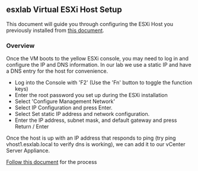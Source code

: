 <!--
host-setup_vhosts.md
-->

## esxlab Virtual ESXi Host Setup

This document will guide you through configuring the ESXi Host you previously installed from [this document](./host-install_esx.md).

### Overview

Once the VM boots to the yellow ESXi console, you may need to log in and configure the IP and DNS information. In our lab we use a static IP and have a DNS entry for the host for convenience.

- Log into the Console with 'F2' (Use the 'Fn' button to toggle the function keys)
- Enter the root password you set up during the ESXi installation
- Select 'Configure Management Network'
- Select IP Configuration and press Enter.
- Select Set static IP address and network configuration.
- Enter the IP address, subnet mask, and default gateway and press Return / Enter

Once the host is up with an IP address that responds to ping (try ping vhost1.esxlab.local to verify dns is working), we can add it to our vCenter Server Appliance.

[Follow this document](../mgmt_config/mgmt-vsphere_lab_buildout.md) for the process
  
